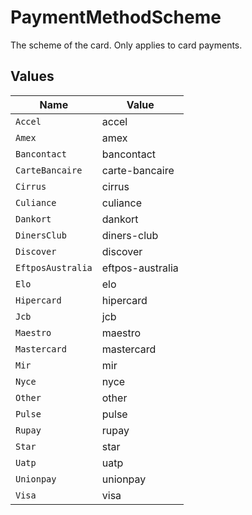 # PaymentMethodScheme

The scheme of the card. Only applies to card payments.


## Values

| Name              | Value             |
| ----------------- | ----------------- |
| `Accel`           | accel             |
| `Amex`            | amex              |
| `Bancontact`      | bancontact        |
| `CarteBancaire`   | carte-bancaire    |
| `Cirrus`          | cirrus            |
| `Culiance`        | culiance          |
| `Dankort`         | dankort           |
| `DinersClub`      | diners-club       |
| `Discover`        | discover          |
| `EftposAustralia` | eftpos-australia  |
| `Elo`             | elo               |
| `Hipercard`       | hipercard         |
| `Jcb`             | jcb               |
| `Maestro`         | maestro           |
| `Mastercard`      | mastercard        |
| `Mir`             | mir               |
| `Nyce`            | nyce              |
| `Other`           | other             |
| `Pulse`           | pulse             |
| `Rupay`           | rupay             |
| `Star`            | star              |
| `Uatp`            | uatp              |
| `Unionpay`        | unionpay          |
| `Visa`            | visa              |